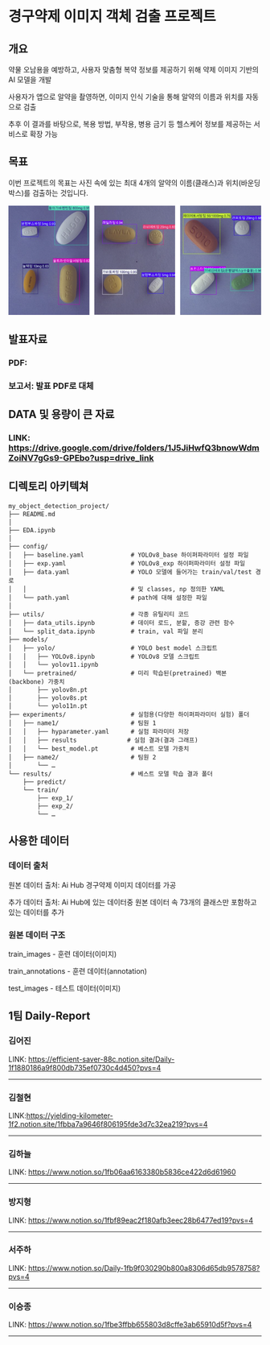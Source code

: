 # 경구약제 이미지 객체 검출 프로젝트

## 개요

약물 오남용을 예방하고, 사용자 맞춤형 복약 정보를 제공하기 위해 약제 이미지 기반의 AI 모델을 개발​

사용자가 앱으로 알약을 촬영하면, 이미지 인식 기술을 통해 알약의 이름과 위치를 자동으로 검출​

추후 이 결과를 바탕으로, 복용 방법, 부작용, 병용 금기 등 헬스케어 정보를 제공하는 서비스로 확장 가능

## 목표

이번 프로젝트의 목표는 사진 속에 있는 최대 4개의 알약의 이름(클래스)과 위치(바운딩 박스)를 검출하는 것입니다.

![경구 약제 이미지 검출 사진](./image/image-1.png)

## 발표자료

### PDF:

### 보고서: 발표 PDF로 대체

## DATA 및 용량이 큰 자료
### LINK: https://drive.google.com/drive/folders/1J5JiHwfQ3bnowWdmZoiNV7gGs9-GPEbo?usp=drive_link

## 디렉토리 아키텍쳐

```
my_object_detection_project/
├── README.md
│
├── EDA.ipynb
│
├── config/
│   ├── baseline.yaml             # YOLOv8_base 하이퍼파라미터 설정 파일
│   ├── exp.yaml                  # YOLOv8_exp 하이퍼파라미터 설정 파일
│   ├── data.yaml                 # YOLO 모델에 들어가는 train/val/test 경로
│   │                             # 및 classes, np 정의한 YAML
│   └── path.yaml                 # path에 대해 설정한 파일
│
├── utils/                        # 각종 유틸리티 코드
│   ├── data_utils.ipynb          # 데이터 로드, 분할, 증강 관련 함수
│   └── split_data.ipynb          # train, val 파일 분리
├── models/
│   ├── yolo/                     # YOLO best model 스크립트
│   │   ├── YOLOv8.ipynb          # YOLOv8 모델 스크립트
│   │   └── yolov11.ipynb
│   └── pretrained/               # 미리 학습된(pretrained) 백본(backbone) 가중치
│       ├── yolov8n.pt
│       ├── yolov8s.pt
│       └── yolo11n.pt
├── experiments/                  # 실험용(다양한 하이퍼파라미터 실험) 폴더
│   ├── name1/                    # 팀원 1
│   │   ├── hyparameter.yaml      # 실험 파라미터 저장
│   │   ├── results              # 실험 결과(결과 그래프)
│   │   └── best_model.pt         # 베스트 모델 가중치
│   ├── name2/                    # 팀원 2
│       └── …
└── results/                      # 베스트 모델 학습 결과 폴더
    ├── predict/
    └── train/
        ├── exp_1/
        ├── exp_2/
        └── …
```

## 사용한 데이터

### 데이터 출처

원본 데이터 출처: Ai Hub 경구약제 이미지 데이터를 가공

추가 데이터 출처: Ai Hub에 있는 데이터중 원본 데이터 속 73개의 클래스만 포함하고 있는 데이터를 추가

### 원본 데이터 구조

train_images - 훈련 데이터(이미지)

train_annotations - 훈련 데이터(annotation)

test_images - 테스트 데이터(이미지)

## 1팀 Daily-Report

### **김어진**

LINK: https://efficient-saver-88c.notion.site/Daily-1f1880186a9f800db735ef0730c4d450?pvs=4

---

### **김철현**

LINK:https://yielding-kilometer-1f2.notion.site/1fbba7a9646f806195fde3d7c32ea219?pvs=4

---

### **김하늘**

LINK: https://www.notion.so/1fb06aa6163380b5836ce422d6d61960

---

### **방지형**

LINK: https://www.notion.so/1fbf89eac2f180afb3eec28b6477ed19?pvs=4

---

### **서주하**

LINK: https://www.notion.so/Daily-1fb9f030290b800a8306d65db9578758?pvs=4

---

### **이승종**

LINK: https://www.notion.so/1fbe3ffbb655803d8cffe3ab65910d5f?pvs=4

---
